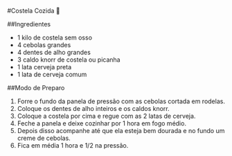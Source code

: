 #Costela Cozida :meat_on_bone:



##Ingredientes


- 1 kilo de costela sem osso
- 4 cebolas grandes
- 4 dentes de alho grandes
- 3 caldo knorr de costela ou picanha
- 1 lata cerveja preta
- 1 lata de cerveja comum

##Modo de Preparo

1. Forre o fundo da panela de pressão com as cebolas cortada em rodelas.
2. Coloque os dentes de alho inteiros e os caldos knorr.
3. Coloque a costela por cima e regue com as 2 latas de cerveja.
4. Feche a panela e deixe cozinhar por 1 hora em fogo médio.
5. Depois disso acompanhe até que ela esteja bem dourada e no fundo um creme de cebolas.
6. Fica em média 1 hora e 1/2 na pressão.